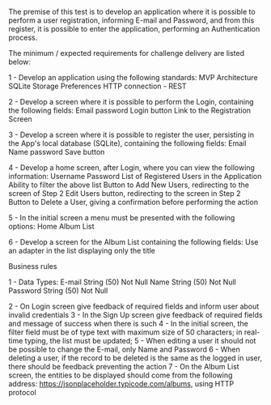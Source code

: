 The premise of this test is to develop an application where it is possible to perform a user registration, informing E-mail and Password, and from this register, it is possible to enter the application, performing an Authentication process.

The minimum / expected requirements for challenge delivery are listed below:

1 - Develop an application using the following standards:
MVP Architecture 
SQLite
Storage Preferences
HTTP connection - REST

2 - Develop a screen where it is possible to perform the Login, containing the following fields:
Email
password
Login button
Link to the Registration Screen

3 - Develop a screen where it is possible to register the user, persisting in the App's local database (SQLite), containing the following fields:
Email
Name
password
Save button

4 - Develop a home screen, after Login, where you can view the following information:
Username Password
List of Registered Users in the Application
Ability to filter the above list
Button to Add New Users, redirecting to the screen of Step 2
Edit Users button, redirecting to the screen in Step 2
Button to Delete a User, giving a confirmation before performing the action

5 - In the initial screen a menu must be presented with the following options:
Home
Album List

6 - Develop a screen for the Album List containing the following fields:
Use an adapter in the list displaying only the title

Business rules

1 - Data Types:
E-mail String (50) Not Null
Name String (50) Not Null
Password String (50) Not Null

2 - On Login screen give feedback of required fields and inform user about invalid credentials
3 - In the Sign Up screen give feedback of required fields and message of success when there is such
4 - In the initial screen, the filter field must be of type text with maximum size of 50 characters; in real-time typing, the list must be updated;
5 - When editing a user it should not be possible to change the E-mail, only Name and Password
6 - When deleting a user, if the record to be deleted is the same as the logged in user, there should be feedback preventing the action
7 - On the Album List screen, the entities to be displayed should come from the following address: https://jsonplaceholder.typicode.com/albums, using HTTP protocol
